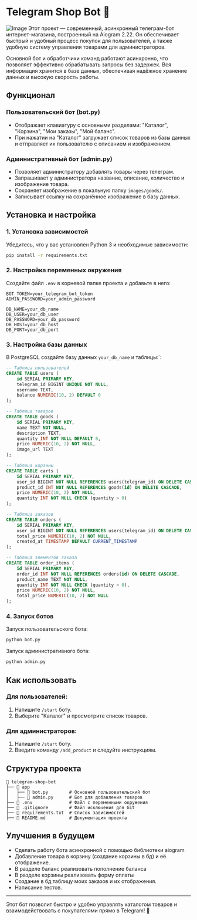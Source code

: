# Telegram Shop Bot 🚀
![Image](https://github.com/user-attachments/assets/e4cf75cc-2306-47a9-bffa-94aaab86178c)
Этот проект — современный, асинхронный телеграм-бот интернет-магазина, построенный на Aiogram 2.22. Он обеспечивает быстрый и удобный процесс покупок для пользователей, а также удобную систему управления товарами для администраторов.

Основной бот и обработчики команд работают асинхронно, что позволяет эффективно обрабатывать запросы без задержек. Вся информация хранится в базе данных, обеспечивая надёжное хранение данных и высокую скорость работы.

## Функционал

### Пользовательский бот (bot.py)
- Отображает клавиатуру с основными разделами: "Каталог", "Корзина", "Мои заказы", "Мой баланс".
- При нажатии на "Каталог" загружает список товаров из базы данных и отправляет их пользователю с описанием и изображением.

### Административный бот (admin.py)
- Позволяет администратору добавлять товары через телеграм.
- Запрашивает у администратора название, описание, количество и изображение товара.
- Сохраняет изображение в локальную папку `images/goods/`.
- Записывает ссылку на сохранённое изображение в базу данных.

## Установка и настройка

### 1. Установка зависимостей

Убедитесь, что у вас установлен Python 3 и необходимые зависимости:
```sh
pip install -r requirements.txt
```

### 2. Настройка переменных окружения

Создайте файл `.env` в корневой папке проекта и добавьте в него:
```
BOT_TOKEN=your_telegram_bot_token
ADMIN_PASSWORD=your_admin_password

DB_NAME=your_db_name
DB_USER=your_db_user
DB_PASSWORD=your_db_password
DB_HOST=your_db_host
DB_PORT=your_db_port
```

### 3. Настройка базы данных

В PostgreSQL создайте базу данных `your_db_name` и таблицы:`:
```sql
-- Таблица пользователей
CREATE TABLE users (
    id SERIAL PRIMARY KEY,
    telegram_id BIGINT UNIQUE NOT NULL,
    username TEXT,
    balance NUMERIC(10, 2) DEFAULT 0
);

-- Таблица товаров
CREATE TABLE goods (
    id SERIAL PRIMARY KEY,
    name TEXT NOT NULL,
    description TEXT,
    quantity INT NOT NULL DEFAULT 0,
    price NUMERIC(10, 2) NOT NULL,
    image_url TEXT
);

-- Таблица корзины
CREATE TABLE carts (
    id SERIAL PRIMARY KEY,
    user_id BIGINT NOT NULL REFERENCES users(telegram_id) ON DELETE CASCADE,
    product_id INT NOT NULL REFERENCES goods(id) ON DELETE CASCADE,
    price NUMERIC(10, 2) NOT NULL,
    quantity INT NOT NULL CHECK (quantity > 0)
);

-- Таблица заказов
CREATE TABLE orders (
    id SERIAL PRIMARY KEY,
    user_id BIGINT NOT NULL REFERENCES users(telegram_id) ON DELETE CASCADE,
    total_price NUMERIC(10, 2) NOT NULL,
    created_at TIMESTAMP DEFAULT CURRENT_TIMESTAMP
);

-- Таблица элементов заказа
CREATE TABLE order_items (
    id SERIAL PRIMARY KEY,
    order_id INT NOT NULL REFERENCES orders(id) ON DELETE CASCADE,
    product_name TEXT NOT NULL,
    quantity INT NOT NULL CHECK (quantity > 0),
    price NUMERIC(10, 2) NOT NULL,
    total_price NUMERIC(10, 2) NOT NULL
);
```

### 4. Запуск ботов

Запуск пользовательского бота:
```sh
python bot.py
```

Запуск административного бота:
```sh
python admin.py
```

## Как использовать

### Для пользователей:
1. Напишите `/start` боту.
2. Выберите "Каталог" и просмотрите список товаров.

### Для администраторов:
1. Напишите `/start` боту.
2. Введите команду `/add_product` и следуйте инструкциям.

## Структура проекта
```
📂 telegram-shop-bot
├── 📂 app
│   ├── 📄 bot.py        # Основной пользовательский бот
│   ├── 📄 admin.py      # Бот для добавления товаров
├── 📄 .env              # Файл с переменными окружения
├── 📄 .gitignore        # Файл исключения для Git
├── 📄 requirements.txt  # Список зависимостей
├── 📄 README.md         # Документация проекта
```

## Улучшения в будущем
- Сделать работу бота асинхронной с помощью библиотеки aiogram
- Добавление товара в корзину (создание корзины в бд) и её отображение.
- В разделе баланс реализовать пополнение баланса
- В разделе корзины реализовать форму оплаты
- Создание в бд таблицу моих заказов и их отображения.
- Написание тестов.

---

Этот бот позволит быстро и удобно управлять каталогом товаров и взаимодействовать с покупателями прямо в Telegram! 🚀

